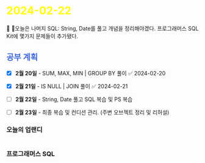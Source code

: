 # <span style="color:yellow">2024-02-22</span>

오늘은 나머지 SQL: String, Date를 풀고 개념을 정리해야겠다.
프로그래머스 SQL Kit에 몇가지 문제들이 추가됐다.

## <span style="color:royalblue">공부 계획</span>
- [x] **2월 20일** - SUM, MAX, MIN | GROUP BY 풀이 ✅ 2024-02-20
- [x] **2월 21일** - IS NULL | JOIN 풀이 ✅ 2024-02-21
- [ ] **2월 22일** - String, Date 풀고 SQL 복습 및 PS 복습
- [ ] **2월 23일** - 최종 복습 및 컨디션 관리. (주변 오브젝트 정리 및 리허설)



### 오늘의 업랜디
```

```


### 프로그래머스 SQL
